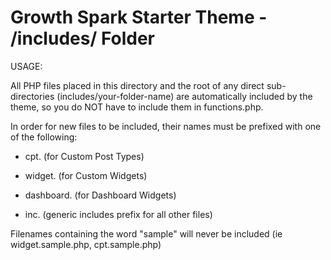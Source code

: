 # Growth Spark Starter Theme - /includes/ Folder                           
                                
USAGE:

All PHP files placed in this directory and the root of any direct sub-directories (includes/your-folder-name) are automatically included by the theme, so you do NOT have to include them in functions.php.  

In order for new files to be included, their names must be prefixed with one of the following:

* cpt.     (for Custom Post Types)

* widget.  (for Custom Widgets)

* dashboard. (for Dashboard Widgets)

* inc.     (generic includes prefix for all other files)

Filenames containing the word "sample" will never be included (ie widget.sample.php, cpt.sample.php)
